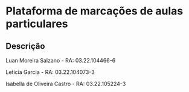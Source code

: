 # Plataforma de marcações de aulas particulares 

## Descrição

Luan Moreira Salzano - RA: 03.22.104466-6

Leticia Garcia - RA: 03.22.104073-3

Isabella de Oliveira Castro - RA: 03.22.105224-3
